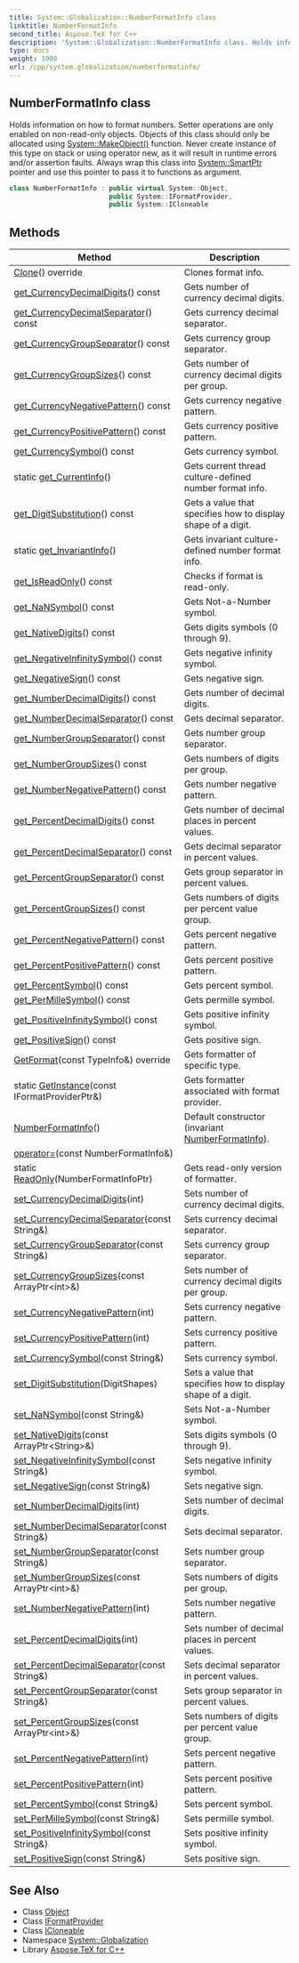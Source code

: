 ```yaml
---
title: System::Globalization::NumberFormatInfo class
linktitle: NumberFormatInfo
second_title: Aspose.TeX for C++
description: 'System::Globalization::NumberFormatInfo class. Holds information on how to format numbers. Setter operations are only enabled on non-read-only objects. Objects of this class should only be allocated using System::MakeObject() function. Never create instance of this type on stack or using operator new, as it will result in runtime errors and/or assertion faults. Always wrap this class into System::SmartPtr pointer and use this pointer to pass it to functions as argument in C++.'
type: docs
weight: 1900
url: /cpp/system.globalization/numberformatinfo/
---
```

## NumberFormatInfo class


Holds information on how to format numbers. Setter operations are only enabled on non-read-only objects. Objects of this class should only be allocated using [System::MakeObject()](../../system/makeobject/) function. Never create instance of this type on stack or using operator new, as it will result in runtime errors and/or assertion faults. Always wrap this class into [System::SmartPtr](../../system/smartptr/) pointer and use this pointer to pass it to functions as argument.

```cpp
class NumberFormatInfo : public virtual System::Object,
                         public System::IFormatProvider,
                         public System::ICloneable
```

## Methods

| Method | Description |
| --- | --- |
| [Clone](./clone/)() override | Clones format info. |
| [get_CurrencyDecimalDigits](./get_currencydecimaldigits/)() const | Gets number of currency decimal digits. |
| [get_CurrencyDecimalSeparator](./get_currencydecimalseparator/)() const | Gets currency decimal separator. |
| [get_CurrencyGroupSeparator](./get_currencygroupseparator/)() const | Gets currency group separator. |
| [get_CurrencyGroupSizes](./get_currencygroupsizes/)() const | Gets number of currency decimal digits per group. |
| [get_CurrencyNegativePattern](./get_currencynegativepattern/)() const | Gets currency negative pattern. |
| [get_CurrencyPositivePattern](./get_currencypositivepattern/)() const | Gets currency positive pattern. |
| [get_CurrencySymbol](./get_currencysymbol/)() const | Gets currency symbol. |
| static [get_CurrentInfo](./get_currentinfo/)() | Gets current thread culture-defined number format info. |
| [get_DigitSubstitution](./get_digitsubstitution/)() const | Gets a value that specifies how to display shape of a digit. |
| static [get_InvariantInfo](./get_invariantinfo/)() | Gets invariant culture-defined number format info. |
| [get_IsReadOnly](./get_isreadonly/)() const | Checks if format is read-only. |
| [get_NaNSymbol](./get_nansymbol/)() const | Gets Not-a-Number symbol. |
| [get_NativeDigits](./get_nativedigits/)() const | Gets digits symbols (0 through 9). |
| [get_NegativeInfinitySymbol](./get_negativeinfinitysymbol/)() const | Gets negative infinity symbol. |
| [get_NegativeSign](./get_negativesign/)() const | Gets negative sign. |
| [get_NumberDecimalDigits](./get_numberdecimaldigits/)() const | Gets number of decimal digits. |
| [get_NumberDecimalSeparator](./get_numberdecimalseparator/)() const | Gets decimal separator. |
| [get_NumberGroupSeparator](./get_numbergroupseparator/)() const | Gets number group separator. |
| [get_NumberGroupSizes](./get_numbergroupsizes/)() const | Gets numbers of digits per group. |
| [get_NumberNegativePattern](./get_numbernegativepattern/)() const | Gets number negative pattern. |
| [get_PercentDecimalDigits](./get_percentdecimaldigits/)() const | Gets number of decimal places in percent values. |
| [get_PercentDecimalSeparator](./get_percentdecimalseparator/)() const | Gets decimal separator in percent values. |
| [get_PercentGroupSeparator](./get_percentgroupseparator/)() const | Gets group separator in percent values. |
| [get_PercentGroupSizes](./get_percentgroupsizes/)() const | Gets numbers of digits per percent value group. |
| [get_PercentNegativePattern](./get_percentnegativepattern/)() const | Gets percent negative pattern. |
| [get_PercentPositivePattern](./get_percentpositivepattern/)() const | Gets percent positive pattern. |
| [get_PercentSymbol](./get_percentsymbol/)() const | Gets percent symbol. |
| [get_PerMilleSymbol](./get_permillesymbol/)() const | Gets permille symbol. |
| [get_PositiveInfinitySymbol](./get_positiveinfinitysymbol/)() const | Gets positive infinity symbol. |
| [get_PositiveSign](./get_positivesign/)() const | Gets positive sign. |
| [GetFormat](./getformat/)(const TypeInfo\&) override | Gets formatter of specific type. |
| static [GetInstance](./getinstance/)(const IFormatProviderPtr\&) | Gets formatter associated with format provider. |
| [NumberFormatInfo](./numberformatinfo/)() | Default constructor (invariant [NumberFormatInfo](./)). |
| [operator=](./operator=/)(const NumberFormatInfo\&) |  |
| static [ReadOnly](./readonly/)(NumberFormatInfoPtr) | Gets read-only version of formatter. |
| [set_CurrencyDecimalDigits](./set_currencydecimaldigits/)(int) | Sets number of currency decimal digits. |
| [set_CurrencyDecimalSeparator](./set_currencydecimalseparator/)(const String\&) | Sets currency decimal separator. |
| [set_CurrencyGroupSeparator](./set_currencygroupseparator/)(const String\&) | Sets currency group separator. |
| [set_CurrencyGroupSizes](./set_currencygroupsizes/)(const ArrayPtr\<int\>\&) | Sets number of currency decimal digits per group. |
| [set_CurrencyNegativePattern](./set_currencynegativepattern/)(int) | Sets currency negative pattern. |
| [set_CurrencyPositivePattern](./set_currencypositivepattern/)(int) | Sets currency positive pattern. |
| [set_CurrencySymbol](./set_currencysymbol/)(const String\&) | Sets currency symbol. |
| [set_DigitSubstitution](./set_digitsubstitution/)(DigitShapes) | Sets a value that specifies how to display shape of a digit. |
| [set_NaNSymbol](./set_nansymbol/)(const String\&) | Sets Not-a-Number symbol. |
| [set_NativeDigits](./set_nativedigits/)(const ArrayPtr\<String\>\&) | Sets digits symbols (0 through 9). |
| [set_NegativeInfinitySymbol](./set_negativeinfinitysymbol/)(const String\&) | Sets negative infinity symbol. |
| [set_NegativeSign](./set_negativesign/)(const String\&) | Sets negative sign. |
| [set_NumberDecimalDigits](./set_numberdecimaldigits/)(int) | Sets number of decimal digits. |
| [set_NumberDecimalSeparator](./set_numberdecimalseparator/)(const String\&) | Sets decimal separator. |
| [set_NumberGroupSeparator](./set_numbergroupseparator/)(const String\&) | Sets number group separator. |
| [set_NumberGroupSizes](./set_numbergroupsizes/)(const ArrayPtr\<int\>\&) | Sets numbers of digits per group. |
| [set_NumberNegativePattern](./set_numbernegativepattern/)(int) | Sets number negative pattern. |
| [set_PercentDecimalDigits](./set_percentdecimaldigits/)(int) | Sets number of decimal places in percent values. |
| [set_PercentDecimalSeparator](./set_percentdecimalseparator/)(const String\&) | Sets decimal separator in percent values. |
| [set_PercentGroupSeparator](./set_percentgroupseparator/)(const String\&) | Sets group separator in percent values. |
| [set_PercentGroupSizes](./set_percentgroupsizes/)(const ArrayPtr\<int\>\&) | Sets numbers of digits per percent value group. |
| [set_PercentNegativePattern](./set_percentnegativepattern/)(int) | Sets percent negative pattern. |
| [set_PercentPositivePattern](./set_percentpositivepattern/)(int) | Sets percent positive pattern. |
| [set_PercentSymbol](./set_percentsymbol/)(const String\&) | Sets percent symbol. |
| [set_PerMilleSymbol](./set_permillesymbol/)(const String\&) | Sets permille symbol. |
| [set_PositiveInfinitySymbol](./set_positiveinfinitysymbol/)(const String\&) | Sets positive infinity symbol. |
| [set_PositiveSign](./set_positivesign/)(const String\&) | Sets positive sign. |
## See Also

* Class [Object](../../system/object/)
* Class [IFormatProvider](../../system/iformatprovider/)
* Class [ICloneable](../../system/icloneable/)
* Namespace [System::Globalization](../)
* Library [Aspose.TeX for C++](../../)
